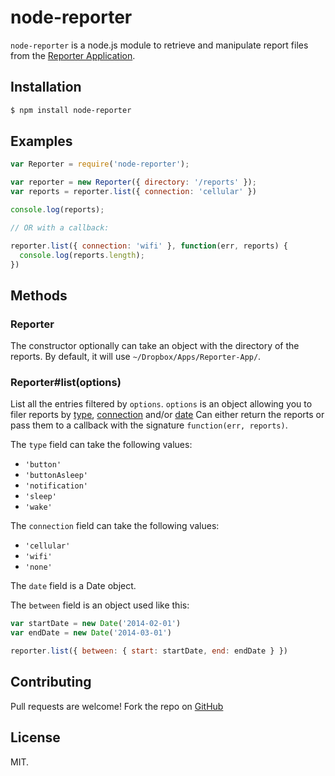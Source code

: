 # node-reporter

`node-reporter` is a node.js module to retrieve and manipulate report files from the [Reporter Application](http://www.reporter-app.com).

## Installation

```sh
$ npm install node-reporter
```
## Examples

```javascript
var Reporter = require('node-reporter');

var reporter = new Reporter({ directory: '/reports' });
var reports = reporter.list({ connection: 'cellular' })

console.log(reports);

// OR with a callback:

reporter.list({ connection: 'wifi' }, function(err, reports) {
  console.log(reports.length);
})
```

## Methods

### Reporter

The constructor optionally can take an object with the directory of the reports. By default, it will use `~/Dropbox/Apps/Reporter-App/`.

### Reporter#list(options)

List all the entries filtered by `options`. `options` is an object allowing you to filer reports by [type](https://gist.github.com/dbreunig/9315705/a85dbb45b323ed39f57720229c5cdd2da166f892#reportimpetus), [connection](https://gist.github.com/dbreunig/9315705/a85dbb45b323ed39f57720229c5cdd2da166f892#connection) and/or [date](https://gist.github.com/dbreunig/9315705/a85dbb45b323ed39f57720229c5cdd2da166f892#date) Can either return the reports or pass them to a callback with the signature `function(err, reports)`.

The `type` field can take the following values:
* `'button'`
* `'buttonAsleep'`
* `'notification'`
* `'sleep'`
* `'wake'`

The `connection` field can take the following values:
* `'cellular'`
* `'wifi'`
* `'none'`

The `date` field is a Date object.

The `between` field is an object used like this:

```javascript
var startDate = new Date('2014-02-01')
var endDate = new Date('2014-03-01')

reporter.list({ between: { start: startDate, end: endDate } })
```

## Contributing

Pull requests are welcome! Fork the repo on [GitHub](http://github.com/aliou/node-reporter/fork)

## License
MIT.
